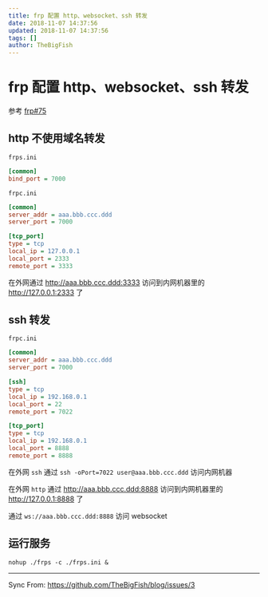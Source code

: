 ```yaml
---
title: frp 配置 http、websocket、ssh 转发
date: 2018-11-07 14:37:56
updated: 2018-11-07 14:37:56
tags: []
author: TheBigFish
---
```

# frp 配置 http、websocket、ssh 转发

参考 [frp#75](https://github.com/fatedier/frp/issues/75)

## http 不使用域名转发

`frps.ini`

```ini
[common]
bind_port = 7000
```

`frpc.ini`

```ini
[common]
server_addr = aaa.bbb.ccc.ddd
server_port = 7000

[tcp_port]
type = tcp
local_ip = 127.0.0.1
local_port = 2333
remote_port = 3333
```

在外网通过 <http://aaa.bbb.ccc.ddd:3333> 访问到内网机器里的 <http://127.0.0.1:2333> 了

## ssh 转发

`frpc.ini`

```ini
[common]
server_addr = aaa.bbb.ccc.ddd
server_port = 7000

[ssh]
type = tcp
local_ip = 192.168.0.1
local_port = 22
remote_port = 7022

[tcp_port]
type = tcp
local_ip = 192.168.0.1
local_port = 8888
remote_port = 8888
```

在外网 `ssh` 通过 `ssh -oPort=7022 user@aaa.bbb.ccc.ddd` 访问内网机器

在外网 `http` 通过 <http://aaa.bbb.ccc.ddd:8888> 访问到内网机器里的 <http://127.0.0.1:8888> 了

通过 `ws://aaa.bbb.ccc.ddd:8888` 访问 websocket

## 运行服务

`nohup ./frps -c ./frps.ini &`


***
Sync From: https://github.com/TheBigFish/blog/issues/3

